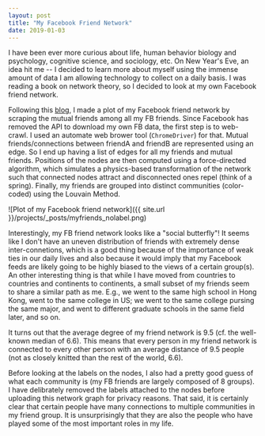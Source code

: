```yaml
---
layout: post
title: "My Facebook Friend Network"
date: 2019-01-03
---
```


I have been ever more curious about life, human behavior biology and psychology, cognitive science, and sociology, etc. On New Year's Eve, an idea hit me -- I decided to learn more about myself using the immense amount of data I am allowing technology to collect on a daily basis. I was reading a book on network theory, so I decided to look at my own Facebook friend network.

Following this [blog](https://ndres.me/post/facebook-graph-network/), I made a plot of my Facebook friend network by scraping the mutual friends among all my FB friends. Since Facebook has removed the API to download my own FB data, the first step is to web-crawl. I used an automate web brower tool (`ChromeDriver`) for that. Mutual friends/connections between friendA and friendB are represented using an edge. So I end up having a list of edges for all my friends and mutual friends. Positions of the nodes are then computed using a force-directed algorithm, which simulates a physics-based transformation of the network such that connected nodes attract and disconnected ones repel (think of a spring). Finally, my friends are grouped into distinct communities (color-coded) using the Louvain Method.

![Plot of my Facebook friend network]({{ site.url }}/projects/_posts/myfriends_nolabel.png)

Interestingly, my FB friend network looks like a "social butterfly"! It seems like I don't have an uneven distribution of friends with extremely dense inter-connetions, which is a good thing because of the importance of weak ties in our daily lives and also because it would imply that my Facebook feeds are likely going to be highly biased to the views of a certain group(s). An other interesting thing is that while I have moved from countries to countries and continents to continents, a small subset of my friends seem to share a similar path as me. E.g., we went to the same high school in Hong Kong, went to the same college in US; we went to the same college pursing the same major, and went to different graduate schools in the same field later, and so on.

It turns out that the average degree of my friend network is 9.5 (cf. the well-known median of 6.6). This means that every person in my friend network is connected to every other person with an average distance of 9.5 people (not as closely knitted than the rest of the world, 6.6). 

Before looking at the labels on the nodes, I also had a pretty good guess of what each community is (my FB friends are largely composed of 8 groups). I have delibrately removed the labels attached to the nodes before uploading this network graph for privacy reasons. That said, it is certainly clear that certain people have many connections to multiple communities in my friend group. It is unsurprisingly that they are also the people who have played some of the most important roles in my life.



